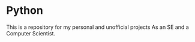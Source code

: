 # Python
This is a repository for my personal and unofficial projects 
As an SE and a Computer Scientist. 
